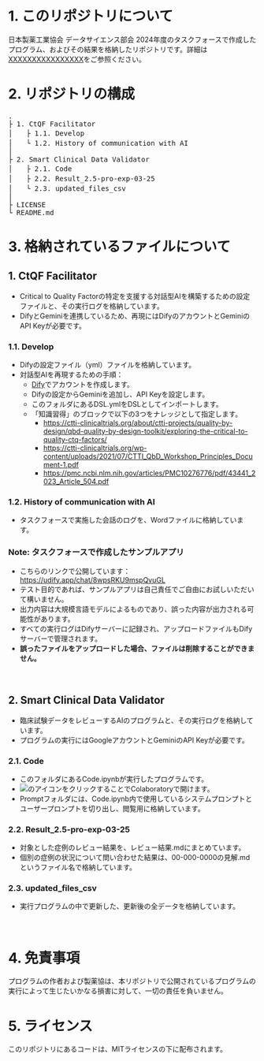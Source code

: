 # 1. このリポジトリについて

日本製薬工業協会 データサイエンス部会 2024年度のタスクフォースで作成したプログラム、およびその結果を格納したリポジトリです。詳細は[XXXXXXXXXXXXXXXX](xxxxxxxxxxx)をご参照ください。

# 2. リポジトリの構成
<pre>
.
├ 1. CtQF Facilitator
│　　├ 1.1. Develop
│　　└ 1.2. History of communication with AI
│
├ 2. Smart Clinical Data Validator
│　　├ 2.1. Code
│　　├ 2.2. Result_2.5-pro-exp-03-25
│　　└ 2.3. updated_files_csv
│
├ LICENSE
└ README.md
</pre>

# 3. 格納されているファイルについて
## 1. CtQF Facilitator
- Critical to Quality Factorの特定を支援する対話型AIを構築するための設定ファイルと、その実行ログを格納しています。
- DifyとGeminiを連携しているため、再現にはDifyのアカウントとGeminiのAPI Keyが必要です。

### 1.1. Develop
- Difyの設定ファイル（yml）ファイルを格納しています。
- 対話型AIを再現するための手順：
  - [Dify](https://dify.ai/)でアカウントを作成します。
  - Difyの設定からGeminiを追加し、API Keyを設定します。
  - このフォルダにあるDSL.ymlをDSLとしてインポートします。
  - 「知識習得」のブロックで以下の3つをナレッジとして指定します。
     - https://ctti-clinicaltrials.org/about/ctti-projects/quality-by-design/qbd-quality-by-design-toolkit/exploring-the-critical-to-quality-ctq-factors/
     - https://ctti-clinicaltrials.org/wp-content/uploads/2021/07/CTTI_QbD_Workshop_Principles_Document-1.pdf
     - https://pmc.ncbi.nlm.nih.gov/articles/PMC10276776/pdf/43441_2023_Article_504.pdf

### 1.2. History of communication with AI
- タスクフォースで実施した会話のログを、Wordファイルに格納しています。

### Note: タスクフォースで作成したサンプルアプリ
- こちらのリンクで公開しています：https://udify.app/chat/8wpsRKU9mspQvuGL
- テスト目的であれば、サンプルアプリは自己責任でご自由にお試しいただいて構いません。
- 出力内容は大規模言語モデルによるものであり、誤った内容が出力される可能性があります。
- すべての実行ログはDifyサーバーに記録され、アップロードファイルもDifyサーバーで管理されます。
- **誤ったファイルをアップロードした場合、ファイルは削除することができません。**

　

## 2. Smart Clinical Data Validator
- 臨床試験データをレビューするAIのプログラムと、その実行ログを格納しています。
- プログラムの実行にはGoogleアカウントとGeminiのAPI Keyが必要です。

### 2.1. Code
 - このフォルダにあるCode.ipynbが実行したプログラムです。
 - <img src ="https://github.com/Takumi173/JPMA2022TF1-1/assets/109738801/522a6fd7-b171-4ad3-8f56-e73a718a6542">のアイコンをクリックすることでColaboratoryで開けます。
 - Promptフォルダには、Code.ipynb内で使用しているシステムプロンプトとユーザープロンプトを切り出し、閲覧用に格納しています。

### 2.2. Result_2.5-pro-exp-03-25
 - 対象とした症例のレビュー結果を、レビュー結果.mdにまとめています。
 - 個別の症例の状況について問い合わせた結果は、00-000-0000の見解.mdというファイル名で格納しています。

### 2.3. updated_files_csv
 - 実行プログラムの中で更新した、更新後の全データを格納しています。

　

# 4. 免責事項
プログラムの作者および製薬協は、本リポジトリで公開されているプログラムの実行によって生じたいかなる損害に対して、一切の責任を負いません。

# 5. ライセンス
このリポジトリにあるコードは、MITライセンスの下に配布されます。
